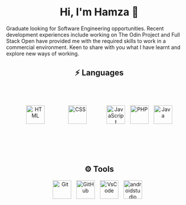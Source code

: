 <h1  align="center"> Hi, I'm Hamza 👋</h2>


Graduate looking for Software Engineering opportunities. Recent development experiences include working on
The Odin Project and Full Stack Open have provided me with the required skills to work in a commercial
environment. Keen to share with you what I have learnt and explore new ways of working.
<br />

<h2  align="center"> ⚡ Languages</h2>

<p align="center">
<img alt="HTML" width="50px" style="margin:10px;" src="https://cdn.jsdelivr.net/gh/devicons/devicon/icons/html5/html5-plain.svg" />
<img alt="CSS" width="50px" style="margin:50px;" src="https://cdn.jsdelivr.net/gh/devicons/devicon/icons/css3/css3-plain.svg" />
<img alt="JavaScript" width="50px" style="margin-right:10px;" src="https://cdn.jsdelivr.net/gh/devicons/devicon/icons/javascript/javascript-plain.svg" />
<img alt="PHP" width="50px" style="margin-right:10px;" src="https://cdn.jsdelivr.net/gh/devicons/devicon/icons/php/php-original.svg" />
<img alt="Java" width="50px" style="margin-right:10px;" src="https://cdn.jsdelivr.net/gh/devicons/devicon/icons/java/java-original.svg"/>
</p>


<br />


<h2  align="center"> ⚙ Tools</h2>

<p align="center">
<img  alt="Git" width="50px" style="padding-right:10px;"  src="https://cdn.jsdelivr.net/gh/devicons/devicon/icons/git/git-original.svg" />
<img  alt="GitHub" width="50px" style="padding-right:10px;"  src="https://cdn.jsdelivr.net/gh/devicons/devicon/icons/github/github-original.svg" />
<img  alt="VsCode" width="50px" style="padding-right:10px;" src="https://cdn.jsdelivr.net/gh/devicons/devicon/icons/vscode/vscode-original.svg" />
<img  alt="androidstudio" width="50px" style="padding-right:10px;" src="https://cdn.jsdelivr.net/gh/devicons/devicon/icons/androidstudio/androidstudio-original.svg" />
</p>
